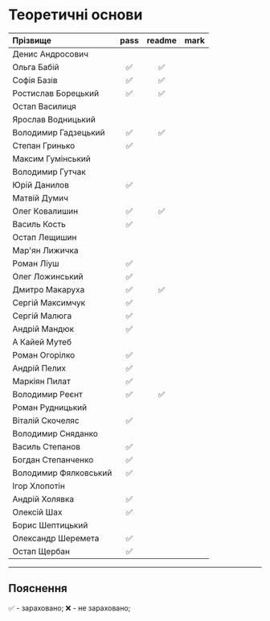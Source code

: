 # Теоретичні основи

| Прізвище              | pass | readme | mark |
| :-------------------- |:----:| :-----:| :---:|
| Денис Андросович | | | |
| Ольга Бабій |:white_check_mark:|:white_check_mark:||
| Софія Базів |:white_check_mark:|:white_check_mark:||
| Ростислав Борецький |:white_check_mark:|:white_check_mark:||
| Остап Василиця ||||
| Ярослав Водницький ||||
| Володимир Гадзецький |:white_check_mark:|:white_check_mark:||
| Степан Гринько |:white_check_mark:|||
| Максим Гумінський ||||
| Володимир Гутчак ||||
| Юрій Данилов |:white_check_mark:|||
| Матвій Думич ||||
| Олег Ковалишин |:white_check_mark:|:white_check_mark:||
| Василь Кость |:white_check_mark:|||
| Остап Лещишин ||||
| Мар'ян Лижичка ||||
| Роман Ліуш |:white_check_mark:|||
| Олег Ложинський |:white_check_mark:|||
| Дмитро Макаруха |:white_check_mark:|:white_check_mark:||
| Сергій Максимчук |:white_check_mark:|||
| Сергій Малюга |:white_check_mark:|||
| Андрій Мандюк |:white_check_mark:|||
| А Кайей Мутеб ||||
| Роман Огорілко |:white_check_mark:|||
| Андрій Пелих |:white_check_mark:|||
| Маркіян Пилат |:white_check_mark:|||
| Володимир Реєнт |:white_check_mark:|:white_check_mark:||
| Роман Рудницький ||||
| Віталій Скочеляс |:white_check_mark:|||
| Володимир Сняданко ||||
| Василь Степанов |:white_check_mark:|||
| Богдан Степанченко |:white_check_mark:|||
| Володимир Фялковський |:white_check_mark:|||
| Ігор Хлопотін ||||
| Андрій Холявка |:white_check_mark:|||
| Олексій Шах |:white_check_mark:|||
| Борис Шептицький ||||
| Олександр Шеремета |:white_check_mark:|||
| Остап Щербан |:white_check_mark:|||


---
## Пояснення
:white_check_mark: - зараховано;
:x: - не зараховано;


